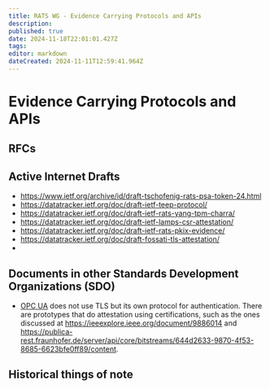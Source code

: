 ```yaml
---
title: RATS WG - Evidence Carrying Protocols and APIs
description: 
published: true
date: 2024-11-18T22:01:01.427Z
tags: 
editor: markdown
dateCreated: 2024-11-11T12:59:41.964Z
---
```


# Evidence Carrying Protocols and APIs

## RFCs

## Active Internet Drafts

* https://www.ietf.org/archive/id/draft-tschofenig-rats-psa-token-24.html
* https://datatracker.ietf.org/doc/draft-ietf-teep-protocol/
* https://datatracker.ietf.org/doc/draft-ietf-rats-yang-tpm-charra/
* https://datatracker.ietf.org/doc/draft-ietf-lamps-csr-attestation/
* https://datatracker.ietf.org/doc/draft-ietf-rats-pkix-evidence/
* https://datatracker.ietf.org/doc/draft-fossati-tls-attestation/
* 


## Documents in other Standards Development Organizations (SDO)

* [OPC UA](https://reference.opcfoundation.org/Core/Part2/v104/docs/8) does not use TLS but its own protocol for authentication. There are prototypes that do attestation using certifications, such as the ones discussed at https://ieeexplore.ieee.org/document/9886014 and https://publica-rest.fraunhofer.de/server/api/core/bitstreams/644d2633-9870-4f53-8685-6623bfe0ff89/content.

## Historical things of note

